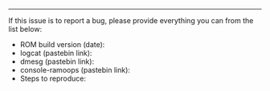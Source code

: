 


***
If this issue is to report a bug, please provide everything you can from the list below:
- ROM build version (date):
- logcat (pastebin link):
- dmesg (pastebin link):
- console-ramoops (pastebin link):
- Steps to reproduce:
